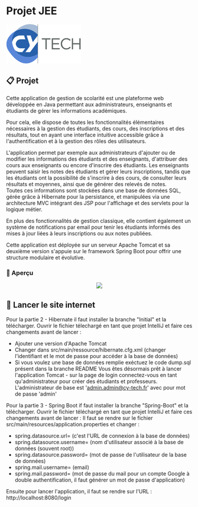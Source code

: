 # Projet JEE

<div>
  <img src="img/CYTechLogo.png" style="width: 40%;">
</div>

## 📋 Projet

Cette application de gestion de scolarité est une plateforme web développée en Java permettant aux administrateurs, enseignants et étudiants de gérer les informations académiques.

Pour cela, elle dispose de toutes les fonctionnalités élémentaires nécessaires à la gestion des étudiants, des cours, des inscriptions et des résultats, tout en ayant une interface intuitive accessible grâce à l'authentification et à la gestion des rôles des utilisateurs.

L'application permet par exemple aux administrateurs d'ajouter ou de modifier les informations des étudiants et des enseignants, d'attribuer des cours aux enseignants ou encore d'inscrire des étudiants. Les enseignants peuvent saisir les notes des étudiants et gérer leurs inscriptions, tandis que les étudiants ont la possibilité de s'inscrire à des cours, de consulter leurs résultats et moyennes, ainsi que de générer des relevés de notes.<br>
Toutes ces informations sont stockées dans une base de données SQL, gérée grâce à Hibernate pour la persistance, et manipulées via une architecture MVC intégrant des JSP pour l'affichage et des servlets pour la logique métier.

En plus des fonctionnalités de gestion classique, elle contient également un système de notifications par email pour tenir les étudiants informés des mises à jour liées à leurs inscriptions ou aux notes publiées.

Cette application est déployée sur un serveur Apache Tomcat et sa deuxième version s'appuie sur le framework Spring Boot pour offrir une structure modulaire et évolutive.

### 👀 Aperçu

<div align="center">
  <img src="img/platform_presentation.gif" />
</div>


## 🚀 Lancer le site internet

Pour la partie 2 - Hibernate il faut installer la branche "Initial" et la télécharger. Ouvrir le fichier télechargé en tant que projet IntelliJ et faire ces changements avant de lancer : 
- Ajouter une version d'Apache Tomcat
- Changer dans src/main/ressource/hibernate.cfg.xml (changer l'identifiant et le mot de passe pour accéder à la base de données)
- Si vous voulez une base de données remplie exéctuez le code dump.sql présent dans la branche README
Vous êtes désormais prêt à lancer l'application Tomcat - sur la page de login connectez-vous en tant qu'administrateur pour créer des étudiants et professeurs. L'administrateur de base est 'admin.admin@cy-tech.fr' avec pour mot de passe 'admin'

Pour la partie 3 - Spring Boot if faut installer la branche "Spring-Boot" et la télécharger. Ouvrir le fichier téléchargé en tant que projet IntelliJ et faire ces changements avant de lancer : 
Il faut se rendre sur le fichier src/main/resources/application.properties et changer : 
- spring.datasource.url= (c'est l'URL de connexion à la base de données)
- spring.datasource.username= (nom d'utilisateur associé à la base de données (souvent root))
- spring.datasource.password= (mot de passe de l'utilisateur de la base de données)
- spring.mail.username= (email)
- spring.mail.password= (mot de passe du mail pour un compte Google à double authentification, il faut générer un mot de passe d'application)

Ensuite pour lancer l'application, il faut se rendre sur l'URL : http://localhost:8080/login
